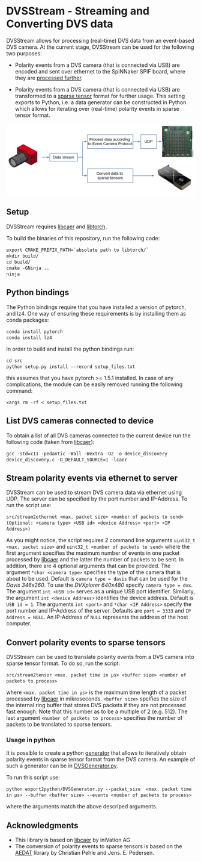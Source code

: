 # DVSStream - Streaming and Converting DVS data

DVSStream allows for processing (real-time) DVS data from an event-based DVS camera. At the current stage, DVSStream can be used for the following two purposes: 

- Polarity events from a DVS camera (that is connected via USB) are encoded and sent over ethernet to the SpiNNaker SPIF board, where they are [processed further](https://github.com/SpiNNakerManchester/spif). 

- Polarity events from a DVS camera (that is connected via USB) are transformed to a [sparse tensor](https://pytorch.org/docs/stable/sparse.html) format for further usage. This setting exports to Python, i.e. a data generator can be constructed in Python which allows for iterating over (real-time) polarity events in sparse tensor format. 

![Peripheral input device](imgs/schematical_overview.png)

## Setup

DVSStream requires [libcaer](https://github.com/inivation/libcaer) and [libtorch](https://pytorch.org/cppdocs/installing.html).

To build the binaries of this repository, run the following code:
```
export CMAKE_PREFIX_PATH=`absolute path to libtorch/`
mkdir build/
cd build/
cmake -GNinja ..
ninja
```

## Python bindings

The Python bindings require that you have installed a version of pytorch, and lz4. One
way of ensuring these requirements is by installing them as conda packages:
```shell
conda install pytorch
conda install lz4
```

In order to build and install the python bindings run:
```
cd src
python setup.py install --record setup_files.txt
```
this assumes that you have pytorch >= 1.5.1 installed. In case of any complications, the module can be easily removed running the following command:
```
xargs rm -rf < setup_files.txt
```

## List DVS cameras connected to device
To obtain a list of all DVS cameras connected to the current device run the following code (taken from [libcaer](https://github.com/inivation/libcaer)):
```
gcc -std=c11 -pedantic -Wall -Wextra -O2 -o device_discovery device_discovery.c -D_DEFAULT_SOURCE=1 -lcaer
```

## Stream polarity events via ethernet to server
DVSStream can be used to stream DVS camera data via ethernet using UDP. The server can be specified by the port number and IP-Address. To run the script use:

```
src/stream2ethernet <max. packet size> <number of packets to send> (Optional: <camera type> <USB id> <device Address> <port> <IP Address>)
```

As you might notice, the script requires 2 command line arguments `uint32_t <max. packet size>` and `uint32_t <number of packets to send>` where the first argument specifies the maximum number of events in one packet processed by [libcaer](https://github.com/inivation/libcaer) and the latter the number of packets to be sent. In addition, there are 4 optional arguments that can be provided. The argument `*char <camera type>` specifies the type of the camera that is about to be used. Default is `camera type = davis` that can be used for the *Davis 346x260*. To use the *DVXplorer 640x480* specify `camera type = dvx`. The argument  `int <USB id>` serves as a unique USB port identifier. Similarly, the argument `int <device Address>` identifies the device address. Default is `USB id = 1`. The arguments `int <port>` and `*char <IP Address>` specify the port number and IP-Address of the server. Defaults are `port = 3333` and `IP Address = NULL`. An IP-Address of `NULL` represents the address of the host computer.

## Convert polarity events to sparse tensors
DVSStream can be used to translate polarity events from a DVS camera into sparse tensor format. To do so, run the script:

```
src/stream2tensor <max. packet time in μs> <buffer size> <number of packets to process>
```

where `<max. packet time in μs>` is the maximum time length of a packet processed by [libcaer](https://github.com/inivation/libcaer) in mikroseconds. `<buffer size>` spcifies the size of the internal ring buffer that stores DVS packets if they are not processed fast enough. Note that this number as to be a multiple of 2 (e.g. 512). The last argument `<number of packets to process>` specifies the number of packets to be translated to sparse tensors.


### Usage in python
It is possible to create a python [generator](https://wiki.python.org/moin/Generators) that allows to iteratively obtain polarity events in sparse tensor format from the DVS camera. An example of such a generator can be in [DVSGenerator.py](export2python/DVSGenerator.py). 

To run this script use:
```
python export2python/DVSGenerator.py --packet_size  <max. packet time in μs> --buffer <buffer size> --events <number of packets to process>
```

where the arguments match the above descriped arguments. 

## Acknowledgments

- This library is based on [libcaer](https://github.com/inivation/libcaer) by iniVation AG.
- The conversion of polarity events to sparse tensors is based on the [AEDAT](https://github.com/norse/aedat) library by Christian Pehle and Jens. E. Pedersen.